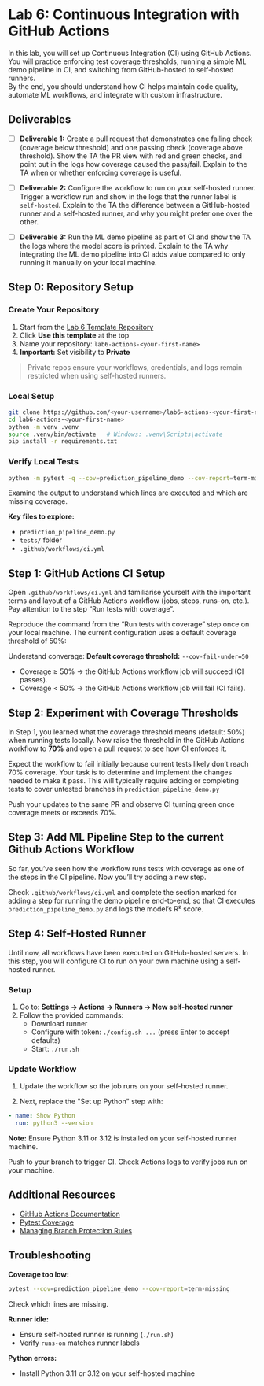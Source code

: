 # Lab 6: Continuous Integration with GitHub Actions

In this lab, you will set up Continuous Integration (CI) using GitHub Actions.  
You will practice enforcing test coverage thresholds, running a simple ML demo pipeline in CI, and switching from GitHub-hosted to self-hosted runners.  
By the end, you should understand how CI helps maintain code quality, automate ML workflows, and integrate with custom infrastructure.

## Deliverables

- [ ] **Deliverable 1:** Create a pull request that demonstrates one failing check (coverage below threshold) and one passing check (coverage above threshold). Show the TA the PR view with red and green checks, and point out in the logs how coverage caused the pass/fail. Explain to the TA when or whether enforcing coverage is useful.

- [ ] **Deliverable 2:** Configure the workflow to run on your self-hosted runner. Trigger a workflow run and show in the logs that the runner label is `self-hosted`. Explain to the TA the difference between a GitHub-hosted runner and a self-hosted runner, and why you might prefer one over the other.

- [ ] **Deliverable 3:** Run the ML demo pipeline as part of CI and show the TA the logs where the model score is printed. Explain to the TA why integrating the ML demo pipeline into CI adds value compared to only running it manually on your local machine.


## Step 0: Repository Setup

### Create Your Repository

1. Start from the [Lab 6 Template Repository](link-to-template)
2. Click **Use this template** at the top
3. Name your repository: `lab6-actions-<your-first-name>`
4. **Important:** Set visibility to **Private**

> Private repos ensure your workflows, credentials, and logs remain restricted when using self-hosted runners.

### Local Setup

```bash
git clone https://github.com/<your-username>/lab6-actions-<your-first-name>.git
cd lab6-actions-<your-first-name>
python -m venv .venv
source .venv/bin/activate   # Windows: .venv\Scripts\activate
pip install -r requirements.txt
```

### Verify Local Tests

```bash
python -m pytest -q --cov=prediction_pipeline_demo --cov-report=term-missing
```

Examine the output to understand which lines are executed and which are missing coverage.

**Key files to explore:**
- `prediction_pipeline_demo.py`
- `tests/` folder
- `.github/workflows/ci.yml`


## Step 1: GitHub Actions CI Setup

Open `.github/workflows/ci.yml` and familiarise yourself with the important terms and layout of a GitHub Actions workflow (jobs, steps, runs-on, etc.). Pay attention to the step “Run tests with coverage”.

Reproduce the command from the “Run tests with coverage” step once on your local machine. The current configuration uses a default coverage threshold of 50%:

Understand converage:
**Default coverage threshold:** `--cov-fail-under=50`
- Coverage ≥ 50% → the GitHub Actions workflow job will succeed (CI passes).
- Coverage < 50% → the GitHub Actions workflow job will fail (CI fails).

## Step 2: Experiment with Coverage Thresholds

In Step 1, you learned what the coverage threshold means (default: 50%) when running tests locally. Now raise the threshold in the GitHub Actions workflow to **70%** and open a pull request to see how CI enforces it.

Expect the workflow to fail initially because current tests likely don’t reach 70% coverage. Your task is to determine and implement the changes needed to make it pass. This will typically require adding or completing tests to cover untested branches in `prediction_pipeline_demo.py`

Push your updates to the same PR and observe CI turning green once coverage meets or exceeds 70%.

## Step 3: Add ML Pipeline Step to the current Github Actions Workflow

So far, you’ve seen how the workflow runs tests with coverage as one of the steps in the CI pipeline. Now you’ll try adding a new step.

Check  `.github/workflows/ci.yml` and complete the section marked for adding a step for running the demo pipeline end-to-end, so that CI executes `prediction_pipeline_demo.py` and logs the model’s R² score.

## Step 4: Self-Hosted Runner

Until now, all workflows have been executed on GitHub-hosted servers. In this step, you will configure CI to run on your own machine using a self-hosted runner.

### Setup

1. Go to: **Settings → Actions → Runners → New self-hosted runner**
2. Follow the provided commands:
   - Download runner
   - Configure with token: `./config.sh ...` (press Enter to accept defaults)
   - Start: `./run.sh`

### Update Workflow

1. Update the workflow so the job runs on your self-hosted runner.

2. Next, replace the "Set up Python" step with:
```yaml
- name: Show Python
  run: python3 --version
```
**Note:** Ensure Python 3.11 or 3.12 is installed on your self-hosted runner machine.

Push to your branch to trigger CI. Check Actions logs to verify jobs run on your machine.

## Additional Resources

- [GitHub Actions Documentation](https://docs.github.com/en/actions)
- [Pytest Coverage](https://pytest-cov.readthedocs.io/)
- [Managing Branch Protection Rules](https://docs.github.com/en/repositories/configuring-branches-and-merges-in-your-repository/managing-protected-branches)


## Troubleshooting

**Coverage too low:**
```bash
pytest --cov=prediction_pipeline_demo --cov-report=term-missing
```
Check which lines are missing.

**Runner idle:**
- Ensure self-hosted runner is running (`./run.sh`)
- Verify `runs-on` matches runner labels

**Python errors:**
- Install Python 3.11 or 3.12 on your self-hosted machine